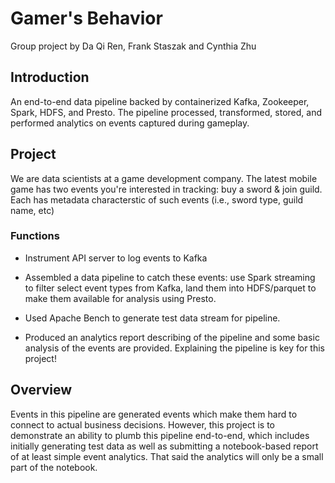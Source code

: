 # Gamer's Behavior

Group project by Da Qi Ren, Frank Staszak and Cynthia Zhu

## Introduction 
An end-to-end data pipeline backed by containerized Kafka, Zookeeper, Spark, HDFS, and Presto. The pipeline processed, transformed, stored, and performed analytics on events captured during gameplay.


## Project

We are data scientists at a game development company. The latest mobile game has two events you're interested in tracking: buy a sword & join guild. Each has metadata characterstic of such events (i.e., sword type, guild name, etc)

### Functions

- Instrument API server to log events to Kafka

- Assembled a data pipeline to catch these events: use Spark streaming to filter select event types from Kafka, land them into HDFS/parquet to make them available for analysis using Presto.

- Used Apache Bench to generate test data stream for pipeline.

- Produced an analytics report describing of the pipeline and some basic analysis of the events are provided. Explaining the pipeline is key for this project!


## Overview

Events in this pipeline are generated events which make them hard to connect to actual business decisions. However, this project is to demonstrate an ability to plumb this pipeline end-to-end, which includes initially generating test data as well as submitting a notebook-based report of at least simple event analytics. That said the analytics will only be a small part of the notebook.
